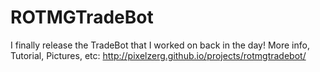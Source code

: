 # ROTMGTradeBot
I finally release the TradeBot that I worked on back in the day! 
More info, Tutorial, Pictures, etc: http://pixelzerg.github.io/projects/rotmgtradebot/
